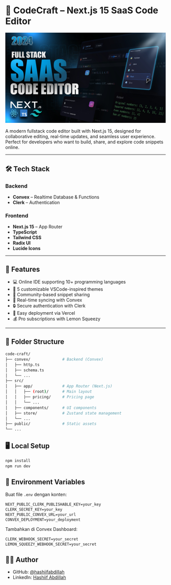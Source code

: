 # 🚀 CodeCraft – Next.js 15 SaaS Code Editor

![Demo App](/public/screenshot-for-readme.png)

A modern fullstack code editor built with Next.js 15, designed for collaborative editing, real-time updates, and seamless user experience. Perfect for developers who want to build, share, and explore code snippets online.

---

## 🛠 Tech Stack

### Backend
- **Convex** – Realtime Database & Functions
- **Clerk** – Authentication

### Frontend
- **Next.js 15** – App Router
- **TypeScript**
- **Tailwind CSS**
- **Radix UI**
- **Lucide Icons**

---

## 🌟 Features

- 💻 Online IDE supporting 10+ programming languages  
- 🎨 5 customizable VSCode-inspired themes  
- 📁 Community-based snippet sharing  
- 💎 Real-time syncing with Convex  
- 🔒 Secure authentication with Clerk  
- 🚀 Easy deployment via Vercel  
- 💰 Pro subscriptions with Lemon Squeezy  

---

## 📁 Folder Structure

```bash
code-craft/
├── convex/              # Backend (Convex)
│   ├── http.ts
│   ├── schema.ts
│   └── ...
├── src/
│   ├── app/             # App Router (Next.js)
│   │   ├── (root)/      # Main layout
│   │   ├── pricing/     # Pricing page
│   │   └── ...
│   ├── components/      # UI components
│   ├── store/           # Zustand state management
│   └── ...
├── public/              # Static assets
└── ...
```

## 🖥 Local Setup

```bash
npm install
npm run dev
```

## 🔑 Environment Variables

Buat file `.env` dengan konten:
```
NEXT_PUBLIC_CLERK_PUBLISHABLE_KEY=your_key
CLERK_SECRET_KEY=your_key
NEXT_PUBLIC_CONVEX_URL=your_url
CONVEX_DEPLOYMENT=your_deployment
```

Tambahkan di Convex Dashboard:
```
CLERK_WEBHOOK_SECRET=your_secret
LEMON_SQUEEZY_WEBHOOK_SECRET=your_secret
```

## 👨‍💻 Author
- GitHub: [@hashiifabdillah](https://github.com/hashiifab)
- LinkedIn: [Hashiif Abdillah](https://www.linkedin.com/in/hashiif-abdillah-665373297/)
```

